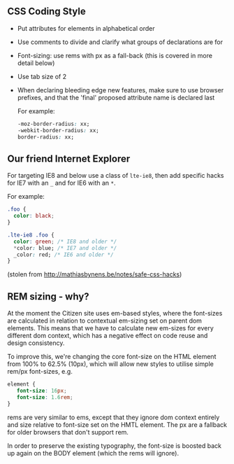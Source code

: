 ## CSS Coding Style

-   Put attributes for elements in alphabetical order

-   Use comments to divide and clarify what groups of declarations are for

-   Font-sizing: use rems with px as a fall-back (this is covered in more detail below) 

-   Use tab size of 2

-   When declaring bleeding edge new features, make sure to use browser prefixes, and that the 'final' proposed attribute name is declared last

    For example:

    ```css
    -moz-border-radius: xx;
    -webkit-border-radius: xx;
    border-radius: xx;
    ```

## Our friend Internet Explorer

For targeting IE8 and below use a class of `lte-ie8`, then add specific hacks for IE7 with an `_` and for IE6 with an `*`.

For example:

```css
.foo {
  color: black;
}

.lte-ie8 .foo {
  color: green; /* IE8 and older */
  *color: blue; /* IE7 and older */
  _color: red; /* IE6 and older */
}
```

(stolen from http://mathiasbynens.be/notes/safe-css-hacks)


## REM sizing - why?

At the moment the Citizen site uses em-based styles, where the font-sizes are calculated in relation to contextual em-sizing set on parent dom elements. This means that we have to calculate new em-sizes for every different dom context, which has a negative effect on code reuse and design consistency.

To improve this, we're changing the core font-size on the HTML element from 100% to 62.5% (10px), which will allow new styles to utilise simple rem/px font-sizes, e.g.

```css
element {
   font-size: 16px;
   font-size: 1.6rem;
}
```

rems are very similar to ems, except that they ignore dom context entirely and size relative to font-size set on the HMTL element. The px are a fallback for older browsers that don't support rem.

In order to preserve the existing typography, the font-size is boosted back up again on the BODY element (which the rems will ignore).

